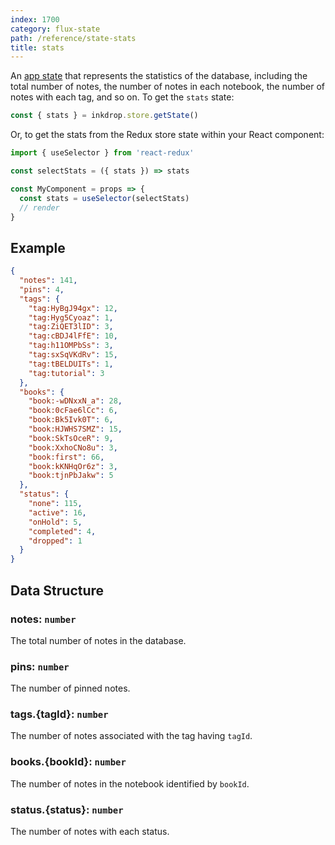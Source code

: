 ```yaml
---
index: 1700
category: flux-state
path: /reference/state-stats
title: stats
---
```


An [app state](/manual/flux-architecture) that represents the statistics of the database, including the total number of notes, the number of notes in each notebook, the number of notes with each tag, and so on.
To get the `stats` state:

```js
const { stats } = inkdrop.store.getState()
```

Or, to get the stats from the Redux store state within your React component:

```js
import { useSelector } from 'react-redux'

const selectStats = ({ stats }) => stats

const MyComponent = props => {
  const stats = useSelector(selectStats)
  // render
}
```

## Example

```json
{
  "notes": 141,
  "pins": 4,
  "tags": {
    "tag:HyBgJ94gx": 12,
    "tag:Hyg5Cyoaz": 1,
    "tag:ZiQET3lID": 3,
    "tag:cBDJ4lFfE": 10,
    "tag:h11OMPbSs": 3,
    "tag:sxSqVKdRv": 15,
    "tag:tBELDUITs": 1,
    "tag:tutorial": 3
  },
  "books": {
    "book:-wDNxxN_a": 28,
    "book:0cFae6lCc": 6,
    "book:Bk5Ivk0T": 6,
    "book:HJWHS7SMZ": 15,
    "book:SkTsOceR": 9,
    "book:XxhoCNo8u": 3,
    "book:first": 66,
    "book:kKNHqOr6z": 3,
    "book:tjnPbJakw": 5
  },
  "status": {
    "none": 115,
    "active": 16,
    "onHold": 5,
    "completed": 4,
    "dropped": 1
  }
}
```

## Data Structure

### notes: `number`

The total number of notes in the database.

### pins: `number`

The number of pinned notes.

### tags.{tagId}: `number`

The number of notes associated with the tag having `tagId`.

### books.{bookId}: `number`

The number of notes in the notebook identified by `bookId`.

### status.{status}: `number`

The number of notes with each status.
